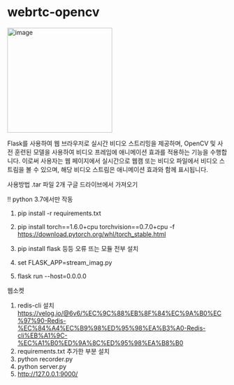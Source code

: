 # webrtc-opencv

<a href="https://github.com/checkmate2022/Backend/wiki"><img width="240" alt="image" src="https://user-images.githubusercontent.com/62784314/197489630-3230add5-241b-4fa6-9282-ecd4811c1420.png"></a>  


Flask를 사용하여 웹 브라우저로 실시간 비디오 스트리밍을 제공하며, OpenCV 및 사전 훈련된 모델을 사용하여 비디오 프레임에 애니메이션 효과를 적용하는 기능을 수행합니다. 이로써 사용자는 웹 페이지에서 실시간으로 웹캠 또는 비디오 파일에서 비디오 스트림을 볼 수 있으며, 해당 비디오 스트림은 애니메이션 효과와 함께 표시됩니다.  


사용방법
.tar 파일 2개 구글 드라이브에서 가져오기 

!! python 3.7에서만 작동 

1. pip install -r requirements.txt
2. pip install torch==1.6.0+cpu torchvision==0.7.0+cpu -f https://download.pytorch.org/whl/torch_stable.html

3. pip install flask 등등 오류 뜨는 모듈 전부 설치

4. set FLASK_APP=stream_imag.py
5. flask run --host=0.0.0.0


웹소켓
1. redis-cli 설치 https://velog.io/@6v6/%EC%9C%88%EB%8F%84%EC%9A%B0%EC%97%90-Redis-%EC%84%A4%EC%B9%98%ED%95%98%EA%B3%A0-Redis-cli%EB%A1%9C-%EC%A1%B0%ED%9A%8C%ED%95%98%EA%B8%B0
2. requirements.txt 추가한 부분 설치
3. python recorder.py
4. python server.py
5. http://127.0.0.1:9000/
